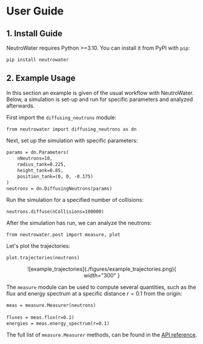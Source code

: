 # User Guide

## 1. Install Guide

NeutroWater requires Python >=3.10. You can install it from PyPI with `pip`:

```
pip install neutrowater
```

## 2. Example Usage

In this section an example is given of the usual workflow with NeutroWater. Below, a simulation is set-up and run for specific parameters and analyzed afterwards.


First import the `diffusing_neutrons` module:

```
from neutrowater import diffusing_neutrons as dn
```

Next, set up the simulation with specific parameters:

```
params = dn.Parameters(
    nNeutrons=10, 
    radius_tank=0.225, 
    height_tank=0.85, 
    position_tank=(0, 0, -0.175)
)
neutrons = dn.DiffusingNeutrons(params)
```

Run the simulation for a specified number of collisions:

```
neutrons.diffuse(nCollisions=100000)
```

After the simulation has run, we can analyze the neutrons:

```
from neutrowater.post import measure, plot
```

Let's plot the trajectories:

```
plot.trajectories(neutrons)
```

<center>
<figure markdown="span">
  ![example_trajectories](./figures/example_trajectories.png){ width="300" }
</figure>
</center>

The `measure` module can be used to compute several quantities, such as the flux and energy spectrum at a specific distance $r = 0.1$ from the origin:

```
meas = measure.Measurer(neutrons)

fluxes = meas.flux(r=0.1)
energies = meas.energy_spectrum(r=0.1)
```

The full list of `measure.Measurer` methods, can be found in the [API reference](./reference.md).

